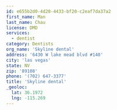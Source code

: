 ```yaml
---
id: e655b2d0-4d20-4433-bf20-c2eaf7da37a2
first_name: Man
last_name: Chau
license: DMD
services:
  - dentist
category: Dentists
org_name: 'Skyline dental'
address: '6430 W lake mead blvd #140'
city: 'las vegas'
state: NV
zip: '89108'
phone: '(702) 647-3377'
title: 'Skyline dental'
_geoloc:
  lat: 36.1972
  lng: -115.269
---
```

